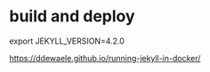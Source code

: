 # build and deploy

export JEKYLL_VERSION=4.2.0

https://ddewaele.github.io/running-jekyll-in-docker/